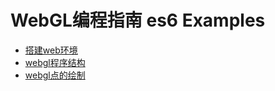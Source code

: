 # WebGL编程指南 es6 Examples

- [搭建web环境](./docs/Web环境)
- [webgl程序结构](./docs/WebGL程序结构.md)
- [webgl点的绘制](./docs/WeGL点的绘制.md)
